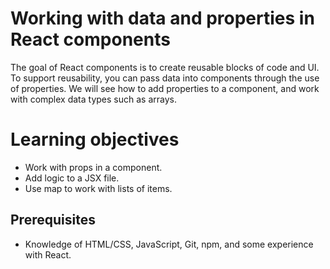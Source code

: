 # Working with data and properties in React components
The goal of React components is to create reusable blocks of code and UI. To support reusability, you can pass data into components through the use of properties. We will see how to add properties to a component, and work with complex data types such as arrays.

# Learning objectives
- Work with props in a component.
- Add logic to a JSX file.
- Use map to work with lists of items.

## Prerequisites
- Knowledge of HTML/CSS, JavaScript, Git, npm, and some experience with React.